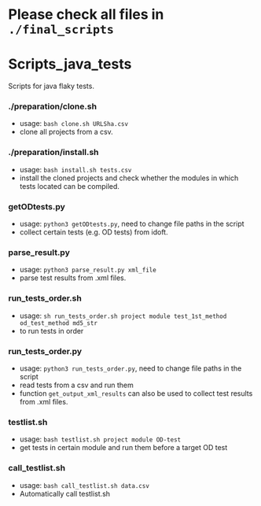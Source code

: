 # Please check all files in `./final_scripts`


# Scripts_java_tests
Scripts for java flaky tests.

### ./preparation/clone.sh
- usage: `bash clone.sh URLSha.csv`
- clone all projects from a csv.
### ./preparation/install.sh
- usage: `bash install.sh tests.csv`
- install the cloned projects and check whether the modules in which tests located can be compiled.

### getODtests.py
- usage: `python3 getODtests.py`, need to change file paths in the script
- collect certain tests (e.g. OD tests) from idoft.

### parse_result.py 
- usage: `python3 parse_result.py xml_file`
- parse test results from .xml files.

### run_tests_order.sh
- usage: `sh run_tests_order.sh project module test_1st_method od_test_method md5_str`
- to run tests in order

### run_tests_order.py 
- usage: `python3 run_tests_order.py`, need to change file paths in the script
- read tests from a csv and run them
- function `get_output_xml_results` can also be used to collect test results from .xml files.

### testlist.sh
- usage: `bash testlist.sh project module OD-test`
- get tests in certain module and run them before a target OD test

### call_testlist.sh
- usage: `bash call_testlist.sh data.csv`
- Automatically call testlist.sh
